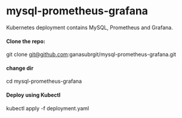 # mysql-prometheus-grafana
Kubernetes deployment contains MySQL, Prometheus and Grafana.

#### Clone the repo:
git clone git@github.com:ganasubrgit/mysql-prometheus-grafana.git

#### change dir
cd mysql-prometheus-grafana

#### Deploy using Kubectl 
kubectl apply -f deployment.yaml 
